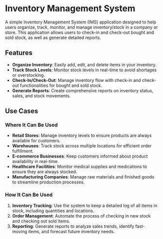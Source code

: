 # Inventory Management System

A simple Inventory Management System (IMS) application designed to help users organize, track, monitor, and manage inventory/stock in a company or store.
This application allows users to check-in and check-out bought and sold stock, as well as generate detailed reports.

## Features

- **Organize Inventory**: Easily add, edit, and delete items in your inventory.
- **Track Stock Levels**: Monitor stock levels in real-time to avoid shortages or overstocking.
- **Check-In/Check-Out**: Manage inventory flow with check-in and check-out functionalities for bought and sold stock.
- **Generate Reports**: Create comprehensive reports on inventory status, sales, and stock movements.

## Use Cases
 
### Where It Can Be Used
- **Retail Stores**: Manage inventory levels to ensure products are always available for customers.
- **Warehouses**: Track stock across multiple locations for efficient order fulfillment.
- **E-commerce Businesses**: Keep customers informed about product availability in real-time.
- **Healthcare Facilities**: Monitor medical supplies and medications to ensure they are always stocked.
- **Manufacturing Companies**: Manage raw materials and finished goods to streamline production processes.

### How It Can Be Used
1. **Inventory Tracking**: Use the system to keep a detailed log of all items in stock, including quantities and locations.
2. **Order Management**: Automate the process of checking in new stock and checking out sold items.
3. **Reporting**: Generate reports to analyze sales trends, identify fast-moving items, and forecast future inventory needs.
